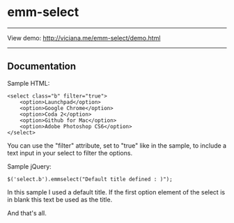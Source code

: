 emm-select
=========
_____________
View demo: http://viciana.me/emm-select/demo.html
_____________

Documentation
-------------

Sample HTML:

    <select class="b" filter="true">
        <option>Launchpad</option>
        <option>Google Chrome</option>
        <option>Coda 2</option>
        <option>Github for Mac</option>
        <option>Adobe Photoshop CS6</option>
    </select>

You can use the "filter" attribute, set to "true" like in the sample, to include a text input in your select to filter the options.

Sample jQuery:

    $('select.b').emmselect("Default title defined : )");

In this sample I used a default title. If the first option element of the select is in blank this text be used as the title.

And that's all.